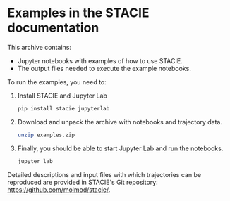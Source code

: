 # Examples in the STACIE documentation

This archive contains:

- Jupyter notebooks with examples of how to use STACIE.
- The output files needed to execute the example notebooks.

To run the examples, you need to:

1. Install STACIE and Jupyter Lab

    ```bash
    pip install stacie jupyterlab
    ```

2. Download and unpack the archive with notebooks and trajectory data.

    ```bash
    unzip examples.zip
    ```

3. Finally, you should be able to start Jupyter Lab and run the notebooks.

    ```bash
    jupyter lab
    ```

Detailed descriptions and input files with which trajectories can be reproduced
are provided in STACIE's Git repository: <https://github.com/molmod/stacie/>.
